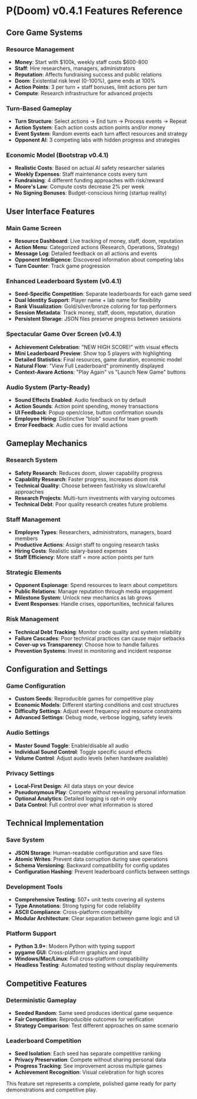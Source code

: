 # P(Doom) v0.4.1 Features Reference

## Core Game Systems

### Resource Management
- **Money**: Start with $100k, weekly staff costs $600-800
- **Staff**: Hire researchers, managers, administrators
- **Reputation**: Affects fundraising success and public relations
- **Doom**: Existential risk level (0-100%), game ends at 100%
- **Action Points**: 3 per turn + staff bonuses, limit actions per turn
- **Compute**: Research infrastructure for advanced projects

### Turn-Based Gameplay
- **Turn Structure**: Select actions → End turn → Process events → Repeat
- **Action System**: Each action costs action points and/or money
- **Event System**: Random events each turn affect resources and strategy
- **Opponent AI**: 3 competing labs with hidden progress and strategies

### Economic Model (Bootstrap v0.4.1)
- **Realistic Costs**: Based on actual AI safety researcher salaries
- **Weekly Expenses**: Staff maintenance costs every turn
- **Fundraising**: 4 different funding approaches with risk/reward
- **Moore's Law**: Compute costs decrease 2% per week
- **No Signing Bonuses**: Budget-conscious hiring (startup reality)

## User Interface Features

### Main Game Screen
- **Resource Dashboard**: Live tracking of money, staff, doom, reputation
- **Action Menu**: Categorized actions (Research, Operations, Strategy)
- **Message Log**: Detailed feedback on all actions and events
- **Opponent Intelligence**: Discovered information about competing labs
- **Turn Counter**: Track game progression

### Enhanced Leaderboard System (v0.4.1)
- **Seed-Specific Competition**: Separate leaderboards for each game seed
- **Dual Identity Support**: Player name + lab name for flexibility
- **Rank Visualization**: Gold/silver/bronze coloring for top performers
- **Session Metadata**: Track money, staff, doom, reputation, duration
- **Persistent Storage**: JSON files preserve progress between sessions

### Spectacular Game Over Screen (v0.4.1)
- **Achievement Celebration**: "NEW HIGH SCORE!" with visual effects
- **Mini Leaderboard Preview**: Show top 5 players with highlighting
- **Detailed Statistics**: Final resources, game duration, economic model
- **Natural Flow**: "View Full Leaderboard" prominently displayed
- **Context-Aware Actions**: "Play Again" vs "Launch New Game" buttons

### Audio System (Party-Ready)
- **Sound Effects Enabled**: Audio feedback on by default
- **Action Sounds**: Action point spending, money transactions
- **UI Feedback**: Popup open/close, button confirmation sounds
- **Employee Hiring**: Distinctive "blob" sound for team growth
- **Error Feedback**: Audio cues for invalid actions

## Gameplay Mechanics

### Research System
- **Safety Research**: Reduces doom, slower capability progress
- **Capability Research**: Faster progress, increases doom risk
- **Technical Quality**: Choose between fast/risky vs slow/careful approaches
- **Research Projects**: Multi-turn investments with varying outcomes
- **Technical Debt**: Poor quality research creates future problems

### Staff Management
- **Employee Types**: Researchers, administrators, managers, board members
- **Productive Actions**: Assign staff to ongoing research tasks
- **Hiring Costs**: Realistic salary-based expenses
- **Staff Efficiency**: More staff = more action points per turn

### Strategic Elements
- **Opponent Espionage**: Spend resources to learn about competitors
- **Public Relations**: Manage reputation through media engagement
- **Milestone System**: Unlock new mechanics as lab grows
- **Event Responses**: Handle crises, opportunities, technical failures

### Risk Management
- **Technical Debt Tracking**: Monitor code quality and system reliability
- **Failure Cascades**: Poor technical practices can cause major setbacks
- **Cover-up vs Transparency**: Choose how to handle failures
- **Prevention Systems**: Invest in monitoring and incident response

## Configuration and Settings

### Game Configuration
- **Custom Seeds**: Reproducible games for competitive play
- **Economic Models**: Different starting conditions and cost structures
- **Difficulty Settings**: Adjust event frequency and resource constraints
- **Advanced Settings**: Debug mode, verbose logging, safety levels

### Audio Settings
- **Master Sound Toggle**: Enable/disable all audio
- **Individual Sound Control**: Toggle specific sound effects
- **Volume Control**: Adjust audio levels (when hardware available)

### Privacy Settings
- **Local-First Design**: All data stays on your device
- **Pseudonymous Play**: Compete without revealing personal information
- **Optional Analytics**: Detailed logging is opt-in only
- **Data Control**: Full control over what information is stored

## Technical Implementation

### Save System
- **JSON Storage**: Human-readable configuration and save files
- **Atomic Writes**: Prevent data corruption during save operations
- **Schema Versioning**: Backward compatibility for config updates
- **Configuration Hashing**: Prevent leaderboard conflicts between settings

### Development Tools
- **Comprehensive Testing**: 507+ unit tests covering all systems
- **Type Annotations**: Strong typing for code reliability
- **ASCII Compliance**: Cross-platform compatibility
- **Modular Architecture**: Clear separation between game logic and UI

### Platform Support
- **Python 3.9+**: Modern Python with typing support
- **pygame GUI**: Cross-platform graphics and input
- **Windows/Mac/Linux**: Full cross-platform compatibility
- **Headless Testing**: Automated testing without display requirements

## Competitive Features

### Deterministic Gameplay
- **Seeded Random**: Same seed produces identical game sequence
- **Fair Competition**: Reproducible outcomes for verification
- **Strategy Comparison**: Test different approaches on same scenario

### Leaderboard Competition
- **Seed Isolation**: Each seed has separate competitive ranking
- **Privacy Preservation**: Compete without sharing personal data
- **Progress Tracking**: See improvement across multiple games
- **Achievement Recognition**: Visual celebration for high scores

This feature set represents a complete, polished game ready for party demonstrations and competitive play.
